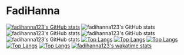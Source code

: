 # FadiHanna
[![fadihanna123's GitHub stats](https://github-readme-stats.vercel.app/api?username=fadihanna123)](https://github.com/fadihanna123/github-readme-stats)
![fadihanna123's GitHub stats](https://github-readme-stats.vercel.app/api?username=fadihanna123&hide=contribs,prs)
![fadihanna123's GitHub stats](https://github-readme-stats.vercel.app/api?username=fadihanna123&count_private=true)
![fadihanna123's GitHub stats](https://github-readme-stats.vercel.app/api?username=fadihanna123&show_icons=true)
![fadihanna123's GitHub stats](https://github-readme-stats.vercel.app/api?username=fadihanna123&show_icons=true&theme=radical)
[![Top Langs](https://github-readme-stats.vercel.app/api/top-langs/?username=fadihanna123)](https://github.com/fadihanna123/github-readme-stats)
[![Top Langs](https://github-readme-stats.vercel.app/api/top-langs/?username=fadihanna123&exclude_repo=github-readme-stats,fadihanna123.github.io)](https://github.com/fadihanna123/github-readme-stats)
[![Top Langs](https://github-readme-stats.vercel.app/api/top-langs/?username=fadihanna123&hide=javascript,html)](https://github.com/fadihanna123/github-readme-stats)
[![Top Langs](https://github-readme-stats.vercel.app/api/top-langs/?username=fadihanna123&langs_count=8)](https://github.com/fadihanna123/github-readme-stats)
[![Top Langs](https://github-readme-stats.vercel.app/api/top-langs/?username=fadihanna123&layout=compact)](https://github.com/fadihanna123/github-readme-stats)
[![fadihanna123's wakatime stats](https://github-readme-stats.vercel.app/api/wakatime?username=fadihanna123)](https://github.com/fadihanna123/github-readme-stats)
